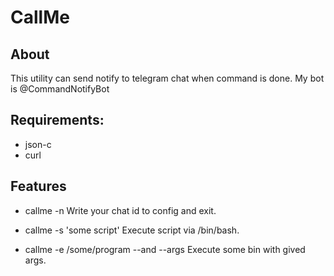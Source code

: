CallMe
======

About
-----

  This utility can send notify to telegram chat when command is done.
  My bot is @CommandNotifyBot

Requirements:
-------------

+ json-c
+ curl

Features
--------

+ callme -n
  Write your chat id to config and exit.

+ callme -s 'some script'
  Execute script via /bin/bash.

+ callme -e /some/program --and --args
  Execute some bin with gived args.
